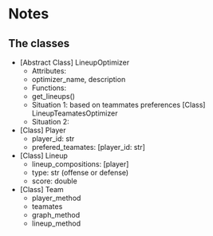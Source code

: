# Notes


## The classes

- [Abstract Class] LineupOptimizer
    * Attributes:
	* optimizer_name, description
    * Functions:
	* get_lineups()
    * Situation 1: based on teammates preferences [Class] LineupTeamatesOptimizer
    * Situation 2: 
- [Class] Player
    * player_id: str
    * prefered_teamates: [player_id: str]
- [Class] Lineup
    * lineup_compositions: [player]
    * type: str (offense or defense)
    * score: double
- [Class] Team
    * player_method
	+ teamates
    * graph_method
    * lineup_method








